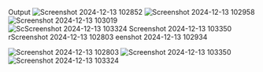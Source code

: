 Output
![Screenshot 2024-12-13 102852](https://github.com/user-attachments/assets/802bdc15-d272-41a2-a448-933effbd5893)
![Screenshot 2024-12-13 102958](https://github.com/user-attachments/assets/03eec73f-8209-493b-bdc4-80db756a26e3)
![Screenshot 2024-12-13 103019](https://github.com/user-attachments/assets/e81df46b-5fff-42c0-99eb-6c60b9f338f0)
![Sc![![Screenshot 2024-12-13 103324](https://github.com/user-attachments/assets/e0f68607-a7ad-4221-aa21-0d73fb237d24)
Screenshot 2024-12-13 103350](https://github.com/user-attachments/assets/ffa69a35-9e57-4132-89ce-a97a6db8f408)
r![Screenshot 2024-12-13 102803](https://github.com/user-attachments/assets/a03d910d-35a7-44db-ae99-8afed7c7838c)
eenshot 2024-12-13 102934](https://github.com/user-attachments/assets/3d5de046-02ab-4557-9aeb-7fd224c441bd)

![Screenshot 2024-12-13 102803](https://github.com/user-attachments/assets/012789b7-114b-47db-b824-ad1757120f36)
![Screenshot 2024-12-13 103350](https://github.com/user-attachments/assets/364432bb-3c13-422c-921a-222c55c07573)
![Screenshot 2024-12-13 103324](https://github.com/user-attachments/assets/ab348151-828b-4e7d-b61c-822a38e64893)
